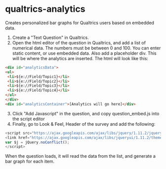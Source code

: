 # qualtrics-analytics
Creates personalized bar graphs for Qualtrics users based on embedded data. 


1) Create a "Text Question" in Qualtrics.<br>
2) Open the html editor of the question in Qualtrics, and add a list of numerical data. The numbers must be between 0 and 100. You can enter static content, or use embedded data. Also add a placeholder div. This will be where the analytics are inserted. The html will look like this:

```html
<div id="analyticsData">
<ul>
 <li>${e://Field/Topic1}</li>
 <li>${e://Field/Topic2}</li>
 <li>${e://Field/Topic3}</li>
 <li>${e://Field/Topic4}</li>
</ul>
</div>
<div id="analyticsContainer">[Analytics will go here]</div>
````

3) Click "Add Javascript" in the question, and copy question_embed.js into the script editor<br>
4) Finally, go to Look & Feel, Header of the survey and add the following:

```javascript
<script src="https://ajax.googleapis.com/ajax/libs/jquery/1.11.2/jquery.min.js"></script>
<link href="https://ajax.googleapis.com/ajax/libs/jqueryui/1.11.2/themes/smoothness/jquery-ui.css" rel="stylesheet" /><script src="https://ajax.googleapis.com/ajax/libs/jqueryui/1.11.2/jquery-ui.min.js"></script><script>
var $j = jQuery.noConflict();
</script>
```

When the question loads, it will read the data from the list, and generate a bar graph for each item. 
